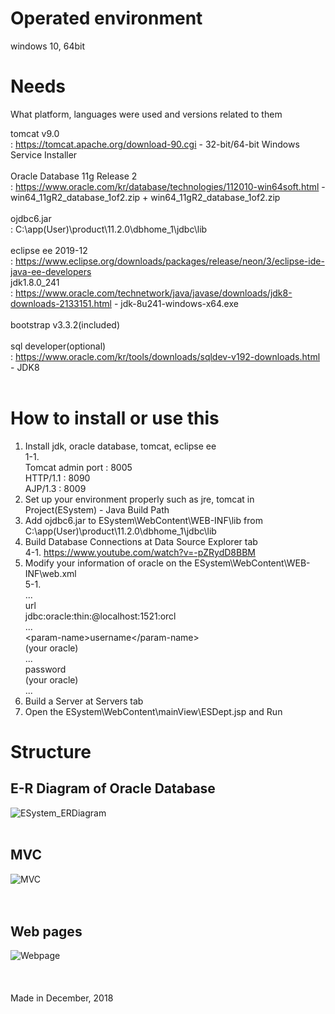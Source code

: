 # Operated environment
windows 10, 64bit

# Needs
What platform, languages were used and versions related to them

tomcat v9.0<br>
: https://tomcat.apache.org/download-90.cgi - 32-bit/64-bit Windows Service Installer<br>
<br>
Oracle Database 11g Release 2<br>
: https://www.oracle.com/kr/database/technologies/112010-win64soft.html - win64_11gR2_database_1of2.zip + win64_11gR2_database_1of2.zip<br>
<br>
ojdbc6.jar<br>
: C:\app\(User)\product\11.2.0\dbhome_1\jdbc\lib<br>
<br>
eclipse ee 2019-12<br>
: https://www.eclipse.org/downloads/packages/release/neon/3/eclipse-ide-java-ee-developers
<br>
jdk1.8.0_241<br>
: https://www.oracle.com/technetwork/java/javase/downloads/jdk8-downloads-2133151.html - jdk-8u241-windows-x64.exe<br>
<br>
bootstrap v3.3.2(included)<br>
<br>
sql developer(optional)<br>
: https://www.oracle.com/kr/tools/downloads/sqldev-v192-downloads.html - JDK8<br>
<br>

# How to install or use this
1. Install jdk, oracle database, tomcat, eclipse ee<br>
1-1.<br>
Tomcat admin port : 8005<br>
HTTP/1.1 : 8090<br>
AJP/1.3 : 8009<br>
2. Set up your environment properly such as jre, tomcat in Project(ESystem) - Java Build Path<br>
3. Add ojdbc6.jar to ESystem\WebContent\WEB-INF\lib from C:\app\(User)\product\11.2.0\dbhome_1\jdbc\lib<br>
4. Build Database Connections at Data Source Explorer tab<br>
4-1. https://www.youtube.com/watch?v=-pZRydD8BBM<br>
5. Modify your information of oracle on the ESystem\WebContent\WEB-INF\web.xml<br>
5-1.<br>
...<br>
<param-name>url</param-name><br>
<param-value>jdbc:oracle:thin:@localhost:1521:orcl</param-value><br>
...<br>
\<param-name\>username\</param-name\><br>
<param-value>(your oracle)</param-value><br>
...<br>
<param-name>password</param-name><br>
<param-value>(your oracle)</param-value><br>
...<br>
6. Build a Server at Servers tab<br>
7. Open the ESystem\WebContent\mainView\ESDept.jsp and Run

# Structure
## E-R Diagram of Oracle Database<br>
![ESystem_ERDiagram](https://user-images.githubusercontent.com/37391569/72593459-5d104f80-3948-11ea-800d-2c0bc8e8a8a6.png)
<br>
<br>
## MVC
![MVC](https://user-images.githubusercontent.com/37391569/72677632-34eb3280-3aa7-11ea-8db6-81d0f138d521.png)
<br>
<br>
<br>
## Web pages
![Webpage](https://user-images.githubusercontent.com/37391569/72677635-37e62300-3aa7-11ea-9cb8-a1d91fc961b2.png)
<br>
<br>
<br>
<br>
Made in December, 2018<br>
